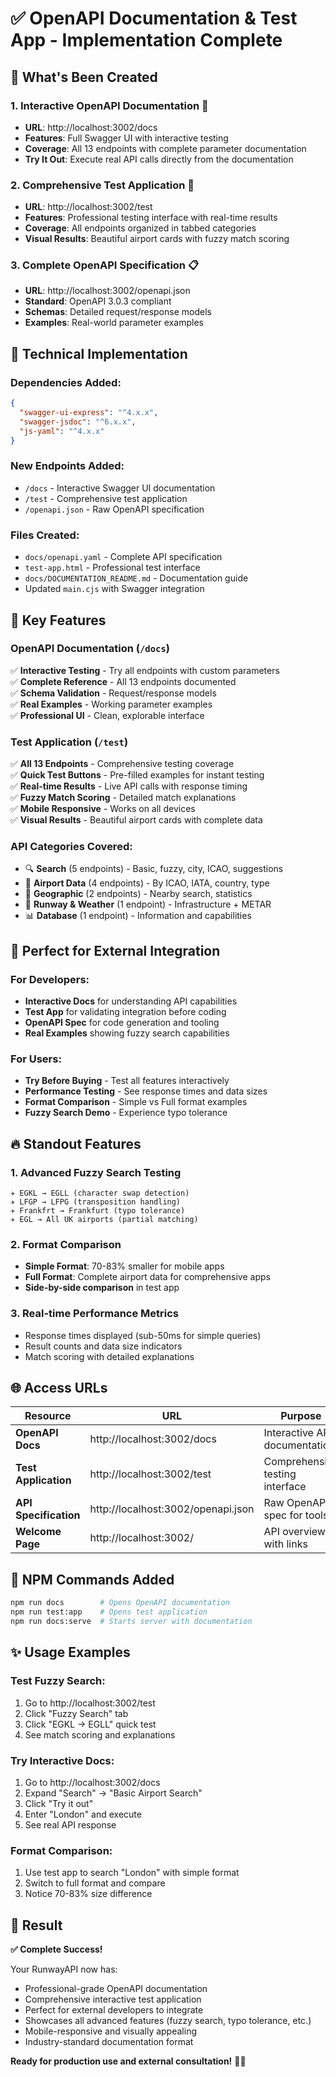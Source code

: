 # ✅ OpenAPI Documentation & Test App - Implementation Complete

## 🎉 What's Been Created

### 1. **Interactive OpenAPI Documentation** 📖

- **URL**: http://localhost:3002/docs
- **Features**: Full Swagger UI with interactive testing
- **Coverage**: All 13 endpoints with complete parameter documentation
- **Try It Out**: Execute real API calls directly from the documentation

### 2. **Comprehensive Test Application** 🧪

- **URL**: http://localhost:3002/test
- **Features**: Professional testing interface with real-time results
- **Coverage**: All endpoints organized in tabbed categories
- **Visual Results**: Beautiful airport cards with fuzzy match scoring

### 3. **Complete OpenAPI Specification** 📋

- **URL**: http://localhost:3002/openapi.json
- **Standard**: OpenAPI 3.0.3 compliant
- **Schemas**: Detailed request/response models
- **Examples**: Real-world parameter examples

## 🔧 Technical Implementation

### Dependencies Added:

```json
{
  "swagger-ui-express": "^4.x.x",
  "swagger-jsdoc": "^6.x.x",
  "js-yaml": "^4.x.x"
}
```

### New Endpoints Added:

- `/docs` - Interactive Swagger UI documentation
- `/test` - Comprehensive test application
- `/openapi.json` - Raw OpenAPI specification

### Files Created:

- `docs/openapi.yaml` - Complete API specification
- `test-app.html` - Professional test interface
- `docs/DOCUMENTATION_README.md` - Documentation guide
- Updated `main.cjs` with Swagger integration

## 🚀 Key Features

### OpenAPI Documentation (`/docs`)

✅ **Interactive Testing** - Try all endpoints with custom parameters  
✅ **Complete Reference** - All 13 endpoints documented  
✅ **Schema Validation** - Request/response models  
✅ **Real Examples** - Working parameter examples  
✅ **Professional UI** - Clean, explorable interface

### Test Application (`/test`)

✅ **All 13 Endpoints** - Comprehensive testing coverage  
✅ **Quick Test Buttons** - Pre-filled examples for instant testing  
✅ **Real-time Results** - Live API calls with response timing  
✅ **Fuzzy Match Scoring** - Detailed match explanations  
✅ **Mobile Responsive** - Works on all devices  
✅ **Visual Results** - Beautiful airport cards with complete data

### API Categories Covered:

- 🔍 **Search** (5 endpoints) - Basic, fuzzy, city, ICAO, suggestions
- 🏢 **Airport Data** (4 endpoints) - By ICAO, IATA, country, type
- 📍 **Geographic** (2 endpoints) - Nearby search, statistics
- 🛫 **Runway & Weather** (1 endpoint) - Infrastructure + METAR
- 📊 **Database** (1 endpoint) - Information and capabilities

## 🎯 Perfect for External Integration

### For Developers:

- **Interactive Docs** for understanding API capabilities
- **Test App** for validating integration before coding
- **OpenAPI Spec** for code generation and tooling
- **Real Examples** showing fuzzy search capabilities

### For Users:

- **Try Before Buying** - Test all features interactively
- **Performance Testing** - See response times and data sizes
- **Format Comparison** - Simple vs Full format examples
- **Fuzzy Search Demo** - Experience typo tolerance

## 🔥 Standout Features

### 1. **Advanced Fuzzy Search Testing**

```
✈️ EGKL → EGLL (character swap detection)
✈️ LFGP → LFPG (transposition handling)
✈️ Frankfrt → Frankfurt (typo tolerance)
✈️ EGL → All UK airports (partial matching)
```

### 2. **Format Comparison**

- **Simple Format**: 70-83% smaller for mobile apps
- **Full Format**: Complete airport data for comprehensive apps
- **Side-by-side comparison** in test app

### 3. **Real-time Performance Metrics**

- Response times displayed (sub-50ms for simple queries)
- Result counts and data size indicators
- Match scoring with detailed explanations

## 🌐 Access URLs

| Resource              | URL                                | Purpose                         |
| --------------------- | ---------------------------------- | ------------------------------- |
| **OpenAPI Docs**      | http://localhost:3002/docs         | Interactive API documentation   |
| **Test Application**  | http://localhost:3002/test         | Comprehensive testing interface |
| **API Specification** | http://localhost:3002/openapi.json | Raw OpenAPI spec for tools      |
| **Welcome Page**      | http://localhost:3002/             | API overview with links         |

## 📱 NPM Commands Added

```bash
npm run docs        # Opens OpenAPI documentation
npm run test:app    # Opens test application
npm run docs:serve  # Starts server with documentation
```

## ✨ Usage Examples

### Test Fuzzy Search:

1. Go to http://localhost:3002/test
2. Click "Fuzzy Search" tab
3. Click "EGKL → EGLL" quick test
4. See match scoring and explanations

### Try Interactive Docs:

1. Go to http://localhost:3002/docs
2. Expand "Search" → "Basic Airport Search"
3. Click "Try it out"
4. Enter "London" and execute
5. See real API response

### Format Comparison:

1. Use test app to search "London" with simple format
2. Switch to full format and compare
3. Notice 70-83% size difference

## 🎊 Result

**✅ Complete Success!**

Your RunwayAPI now has:

- Professional-grade OpenAPI documentation
- Comprehensive interactive test application
- Perfect for external developers to integrate
- Showcases all advanced features (fuzzy search, typo tolerance, etc.)
- Mobile-responsive and visually appealing
- Industry-standard documentation format

**Ready for production use and external consultation!** 🚀🛫
